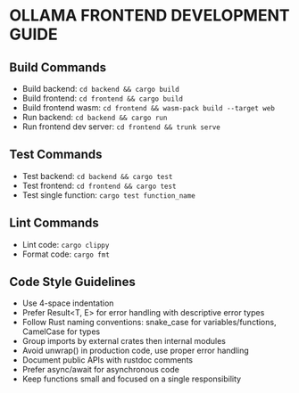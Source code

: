# OLLAMA FRONTEND DEVELOPMENT GUIDE

## Build Commands
- Build backend: `cd backend && cargo build`
- Build frontend: `cd frontend && cargo build`
- Build frontend wasm: `cd frontend && wasm-pack build --target web`
- Run backend: `cd backend && cargo run`
- Run frontend dev server: `cd frontend && trunk serve`

## Test Commands
- Test backend: `cd backend && cargo test`
- Test frontend: `cd frontend && cargo test`
- Test single function: `cargo test function_name`

## Lint Commands
- Lint code: `cargo clippy`
- Format code: `cargo fmt`

## Code Style Guidelines
- Use 4-space indentation
- Prefer Result<T, E> for error handling with descriptive error types
- Follow Rust naming conventions: snake_case for variables/functions, CamelCase for types
- Group imports by external crates then internal modules
- Avoid unwrap() in production code, use proper error handling
- Document public APIs with rustdoc comments
- Prefer async/await for asynchronous code
- Keep functions small and focused on a single responsibility